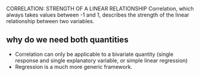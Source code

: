 CORRELATION: STRENGTH OF A LINEAR RELATIONSHIP
Correlation, which always takes values between -1 and 1, describes the strength of the linear
relationship between two variables.

## why do we need both quantities
* Correlation can only be applicable to a bivariate quantity (single response and single explanatory variable, or simple linear regression)
* Regression is a much more generic framework.